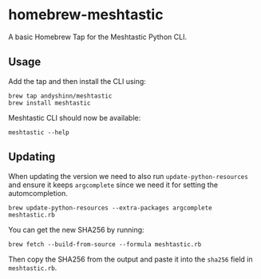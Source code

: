 # homebrew-meshtastic

A basic Homebrew Tap for the Meshtastic Python CLI.


## Usage

Add the tap and then install the CLI using:

```
brew tap andyshinn/meshtastic
brew install meshtastic
```

Meshtastic CLI should now be available:

```
meshtastic --help
```

## Updating

When updating the version we need to also run `update-python-resources` and ensure it keeps `argcomplete` since we need it for setting the automcompletion.

```
brew update-python-resources --extra-packages argcomplete meshtastic.rb
```

You can get the new SHA256 by running:

```
brew fetch --build-from-source --formula meshtastic.rb
```

Then copy the SHA256 from the output and paste it into the `sha256` field in `meshtastic.rb`.
